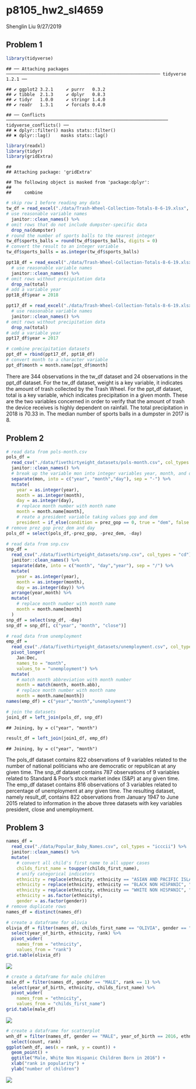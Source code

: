 p8105\_hw2\_sl4659
================
Shenglin Liu
9/27/2019

## Problem 1

``` r
library(tidyverse)
```

    ## ── Attaching packages ─────────────────────────────────────────────────────────── tidyverse 1.2.1 ──

    ## ✔ ggplot2 3.2.1     ✔ purrr   0.3.2
    ## ✔ tibble  2.1.3     ✔ dplyr   0.8.3
    ## ✔ tidyr   1.0.0     ✔ stringr 1.4.0
    ## ✔ readr   1.3.1     ✔ forcats 0.4.0

    ## ── Conflicts ────────────────────────────────────────────────────────────── tidyverse_conflicts() ──
    ## ✖ dplyr::filter() masks stats::filter()
    ## ✖ dplyr::lag()    masks stats::lag()

``` r
library(readxl)
library(tidyr)
library(gridExtra)
```

    ## 
    ## Attaching package: 'gridExtra'

    ## The following object is masked from 'package:dplyr':
    ## 
    ##     combine

``` r
# skip row 1 before reading any data
tw_df = read_excel("./data/Trash-Wheel-Collection-Totals-8-6-19.xlsx", sheet = 1, range = "A2:N408") %>%
# use reasonable variable names
  janitor::clean_names() %>%
# omit rows that do not include dumpster-specific data  
  drop_na(dumpster)
# round the number of sports balls to the nearest integer
tw_df$sports_balls = round(tw_df$sports_balls, digits = 0)
# convert the result to an integer variable
tw_df$sports_balls = as.integer(tw_df$sports_balls)

ppt18_df = read_excel("./data/Trash-Wheel-Collection-Totals-8-6-19.xlsx", sheet = 5, range = "A2:B14") %>%
  # use reasonable variable names
  janitor::clean_names() %>%
# omit rows without precipitation data  
  drop_na(total)
# add a variable year
ppt18_df$year = 2018

ppt17_df = read_excel("./data/Trash-Wheel-Collection-Totals-8-6-19.xlsx", sheet = 6, range = "A2:B14") %>%
  # use reasonable variable names
  janitor::clean_names() %>%
# omit rows without precipitation data  
  drop_na(total)
# add a variable year
ppt17_df$year = 2017

# combine precipitation datasets 
ppt_df = rbind(ppt17_df, ppt18_df)
# convert month to a character variable
ppt_df$month = month.name[ppt_df$month]
```

There are 344 observations in the tw\_df dataset and 24 observations in
the ppt\_df dataset. For the tw\_df dataset, weight is a key variable,
it indicates the amount of trash collected by the Trash Wheel. For the
ppt\_df dataset, total is a key variable, which indicates precipitation
in a given month. These are the two variables concerned in order to
verify that the amount of trash the device receives is highly dependent
on rainfall. The total precipitation in 2018 is 70.33 in. The median
number of sports balls in a dumpster in 2017 is 8.

## Problem 2

``` r
# read data from pols-month.csv
pols_df = 
  read_csv("./data/fivethirtyeight_datasets/pols-month.csv", col_types = "cdddddddd") %>%
  janitor::clean_names() %>%
  # break up the variable mon into integer variables year, month, and day
  separate(mon, into = c("year", "month","day"), sep = "-") %>%
  mutate(
    year = as.integer(year),
    month = as.integer(month),
    day = as.integer(day),
    # replace month number with month name
    month = month.name[month],
    # reate a president variable taking values gop and dem
    president = if_else(condition = prez_gop == 0, true = "dem", false = "gop"))
# remove prez_gop prez_dem and day
pols_df = select(pols_df,-prez_gop, -prez_dem, -day)

# read data from snp.csv
snp_df = 
  read_csv("./data/fivethirtyeight_datasets/snp.csv", col_types = "cd") %>%
  janitor::clean_names() %>%
  separate(date, into = c("month", "day","year"), sep = "/") %>%
  mutate(
    year = as.integer(year),
    month = as.integer(month),
    day = as.integer(day)) %>%
  arrange(year,month) %>%
  mutate(
    # replace month number with month name
    month = month.name[month]
  )
snp_df = select(snp_df, -day)
snp_df = snp_df[, c("year", "month", "close")]

# read data from unemployment
emp_df = 
  read_csv("./data/fivethirtyeight_datasets/unemployment.csv", col_types = "idddddddddddd") %>%
  pivot_longer(
    Jan:Dec,
    names_to = "month",
    values_to = "unemployment") %>%
  mutate(
    # match month abbreviation with month number
    month = match(month, month.abb),
    # replace month number with month name
    month = month.name[month])
names(emp_df) = c("year","month","unemployment")

# join the datasets
join1_df = left_join(pols_df, snp_df)
```

    ## Joining, by = c("year", "month")

``` r
result_df = left_join(join1_df, emp_df)
```

    ## Joining, by = c("year", "month")

The pols\_df dataset contains 822 observations of 9 variables related to
the number of national politicians who are democratic or republican at
any given time. The snp\_df dataset contains 787 observations of 9
variables related to Standard & Poor’s stock market index (S\&P) at any
given time. The emp\_df dataset contains 816 observations of 3 variables
related to percentage of unemployment at any given time. The resulting
dataset, namely result\_df, contains 822 observations from January 1947
to June 2015 related to information in the above three datasets with key
variables president, close and unemployment.

## Problem 3

``` r
names_df = 
  read_csv("./data/Popular_Baby_Names.csv", col_types = "icccii") %>%
  janitor::clean_names() %>%
  mutate(
    # convert all child's first name to all upper cases
    childs_first_name = toupper(childs_first_name),
    # unify categorical indicators
    ethnicity = replace(ethnicity, ethnicity == "ASIAN AND PACIFIC ISLANDER", "ASIAN AND PACI"),
    ethnicity = replace(ethnicity, ethnicity == "BLACK NON HISPANIC", "BLACK NON HISP"),
    ethnicity = replace(ethnicity, ethnicity == "WHITE NON HISPANIC", "WHITE NON HISP"),
    ethnicity = as.factor(ethnicity),
    gender = as.factor(gender))
# remove duplicate rows
names_df = distinct(names_df)

# create a dataframe for olivia
olivia_df = filter(names_df, childs_first_name == "OLIVIA", gender == "FEMALE") %>%
  select(year_of_birth, ethnicity, rank) %>%
  pivot_wider(
    names_from = "ethnicity", 
    values_from = "rank")
grid.table(olivia_df)
```

![](p8105_hw2_sl4659_files/figure-gfm/problem3p1-1.png)<!-- -->

``` r
# create a dataframe for male children
male_df = filter(names_df, gender == "MALE", rank == 1) %>%
  select(year_of_birth, ethnicity, childs_first_name) %>%
  pivot_wider(
    names_from = "ethnicity",
    values_from = "childs_first_name")
grid.table(male_df)
```

![](p8105_hw2_sl4659_files/figure-gfm/problem3p2-1.png)<!-- -->

``` r
# create a dataframe for scatterplot
wnh_df = filter(names_df, gender == "MALE", year_of_birth == 2016, ethnicity == "WHITE NON HISP") %>%
  select(count, rank)
ggplot(wnh_df, aes(x = rank, y = count)) + 
  geom_point() +
  ggtitle("Male, White Non Hispanic Children Born in 2016") +
  xlab("rank in popularity") +
  ylab("number of children")
```

![](p8105_hw2_sl4659_files/figure-gfm/problem3p2-2.png)<!-- -->
